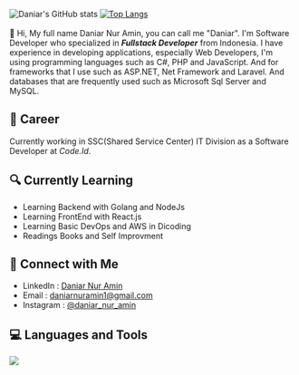 ![Daniar's GitHub stats](https://github-readme-stats.vercel.app/api?username=daniar-17&show_icons=true&theme=transparent&hide_border=true&include_all_commits=false)
[![Top Langs](https://github-readme-stats.vercel.app/api/top-langs/?username=daniar-17&layout=compact&langs_count=8&hide_border=true)](https://github.com/daniar-17/github-readme-stats)<br><br>
👋 Hi, My full name Daniar Nur Amin, you can call me "Daniar". I'm Software Developer who specialized in <b><i>Fullstack Developer</i></b> from Indonesia. I have experience in developing applications, especially Web Developers, I'm using programming languages such as C#, PHP and JavaScript. And for frameworks that I use such as ASP.NET, Net Framework and Laravel. And databases that are frequently used such as Microsoft Sql Server and MySQL.


<h2>💼 Career</h2>
Currently working in SSC(Shared Service Center) IT Division as a Software Developer at <i>Code.Id</i>.

<h2>🔍 Currently Learning</h2>
<ul>
  <li>Learning Backend with Golang and NodeJs</li>
  <li>Learning FrontEnd with React.js</li>
  <li>Learning Basic DevOps and AWS in Dicoding</li>
  <li>Readings Books and Self Improvment</li>
</ul>

  
<h2>🚀 Connect with Me</h2>
  <ul>
  <li>LinkedIn : <a href="https://www.linkedin.com/in/daniar-nur-amin-164282197/">Daniar Nur Amin</a></li>
  <li>Email : <a href="">daniarnuramin1@gmail.com</a></li>
  <li>Instagram : <a href="https://www.instagram.com/daniar_nur_amin/">@daniar_nur_amin</a></li>
</ul>

<h2>💻 Languages and Tools</h2>
<img src="https://skillicons.dev/icons?i=vscode,git,github,laravel,dotnet,nodejs,react,cs,javascript,php,html,css,mysql,jquery,postman" />


<!--
**daniar-17/daniar-17** is a ✨ _special_ ✨ repository because its `README.md` (this file) appears on your GitHub profile.

Here are some ideas to get you started:

- 🔭 I’m currently working on ...
- 🌱 I’m currently learning ...
- 👯 I’m looking to collaborate on ...
- 🤔 I’m looking for help with ...
- 💬 Ask me about ...
- 📫 How to reach me: ...
- 😄 Pronouns: ...
- ⚡ Fun fact: ...
-->

